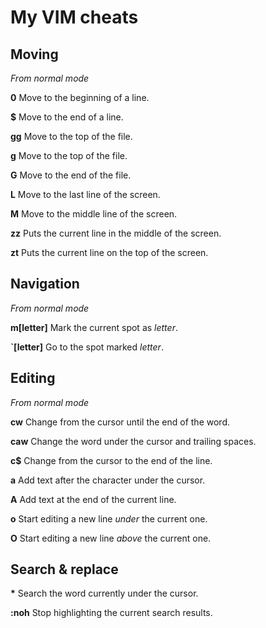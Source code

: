 # My VIM cheats

## Moving

_From normal mode_

**0** Move to the beginning of a line.

**$** Move to the end of a line.

**gg** Move to the top of the file.

**g** Move to the top of the file.

**G** Move to the end of the file.

**L** Move to the last line of the screen.

**M** Move to the middle line of the screen.

**zz** Puts the current line in the middle of the screen.

**zt** Puts the current line on the top of the screen.

## Navigation

_From normal mode_

**m[letter]** Mark the current spot as _letter_.

**`[letter]** Go to the spot marked _letter_.

## Editing

_From normal mode_

**cw** Change from the cursor until the end of the word.

**caw** Change the word under the cursor and trailing spaces.

**c$** Change from the cursor to the end of the line.

**a** Add text after the character under the cursor.

**A** Add text at the end of the current line.

**o** Start editing a new line _under_ the current one.

**O** Start editing a new line _above_ the current one.

## Search & replace

**&#42;** Search the word currently under the cursor.

**:noh** Stop highlighting the current search results.
